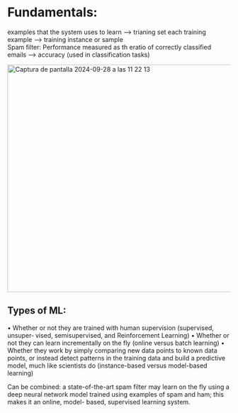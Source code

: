 # Fundamentals:
examples that the system uses to learn --> trianing set 
each training example --> training instance or sample  
Spam filter: Performance measured as th eratio of correctly classified emails --> accuracy (used in classification tasks) 

<img width="513" alt="Captura de pantalla 2024-09-28 a las 11 22 13" src="https://github.com/user-attachments/assets/889a1e93-583d-4c27-a77c-fcc0babab0ae">

## Types of ML: 
• Whether or not they are trained with human supervision (supervised, unsuper‐ vised, semisupervised, and Reinforcement Learning) 
• Whether or not they can learn incrementally on the fly (online versus batch learning) 
• Whether they work by simply comparing new data points to known data points, or instead detect patterns in the training data and build a predictive model, much like scientists do (instance-based versus model-based learning) 

Can be combined: a state-of-the-art spam filter may learn on the fly using a deep neural network model trained using examples of spam and ham; this makes it an online, model- based, supervised learning system.











